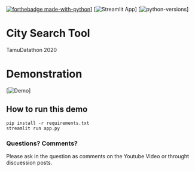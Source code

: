 
[![forthebadge made-with-python](https://img.shields.io/badge/Made%20with-Python-1f425f.svg)](https://www.python.org/)]
[![Streamlit App](https://static.streamlit.io/badges/streamlit_badge_black_white.svg)]
[![python-versions](https://img.shields.io/badge/python-3.5%20%7C%203.6%20%7C%203.7-blue)]

# City Search Tool
TamuDatathon 2020



# Demonstration
[![Demo](https://media.giphy.com/media/xooXRsPt98gYpscPzq/giphy.gif)]

## How to run this demo
```
pip install -r requirements.txt
streamlit run app.py
```

### Questions? Comments?

Please ask in the question as comments on the Youtube Video or throught discuession posts.
